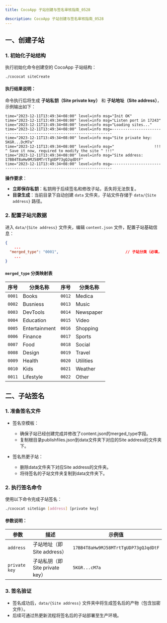 ```yaml
---
title: CocoApp 子站创建与签名审核指南_0528

description: CocoApp 子站创建与签名审核指南_0528
---
```

## 一、创建子站

### 1. 初始化子站结构

执行初始化命令创建空的 CocoApp 子站结构：

```bash
./cococat siteCreate
```

#### 执行结果说明：

命令执行后将生成 **子站私钥（Site private key）** 和 **子站地址（Site address）**，示例输出如下：

```log
time="2023-12-11T13:49:34+08:00" level=info msg="Init OK"
time="2023-12-11T13:49:34+08:00" level=info msg="Listen port in 17243"
time="2023-12-11T13:49:34+08:00" level=info msg="Loading sites..."
time="2023-12-11T13:49:34+08:00" level=info msg=----------------------------------------------------------------------
time="2023-12-11T13:49:34+08:00" level=info msg="Site private key: 5KGR...DcM7a"
time="2023-12-11T13:49:34+08:00" level=info msg="                  !!! ^ Save it now, required to modify the site ^ !!!"
time="2023-12-11T13:49:34+08:00" level=info msg="Site address:     17BB4T8aHw9MJ58MTrtTgUDP73gQJqdDtF"
time="2023-12-11T13:49:34+08:00" level=info msg=----------------------------------------------------------------------
```

**操作要求**：

- **立即保存私钥**：私钥用于后续签名和修改子站，丢失将无法恢复。
- **目录生成**：当前目录下自动创建 `data` 文件夹，子站文件存储于 `data/{Site address}` 路径。

### 2. 配置子站元数据

进入 `data/{Site address}` 文件夹，编辑 `content.json` 文件，配置子站基础信息：

```json
{
	...
  "merged_type": "0001",                              // 子站分类（必填，见下表）
	...
}
```

#### `merged_type` 分类映射表

| 序号   | 分类名称      | 序号   | 分类名称  |
| ------ | ------------- | ------ | --------- |
| `0001` | Books         | `0012` | Medica    |
| `0002` | Busniess      | `0013` | Music     |
| `0003` | DevTools      | `0014` | Newspaper |
| `0004` | Education     | `0015` | Video     |
| `0005` | Entertainment | `0016` | Shopping  |
| `0006` | Finance       | `0017` | Sports    |
| `0007` | Food          | `0018` | Social    |
| `0008` | Design        | `0019` | Travel    |
| `0009` | Health        | `0020` | Utilities |
| `0010` | Kids          | `0021` | Weather   |
| `0011` | Lifestyle     | `0022` | Other     |

## 二、子站签名

### 1. 准备签名文件

- 签名空模板：
  - 确保子站已经创建完成并修改了content.json的merged_type字段。
  - 复制根目录publishfiles.json到data文件夹下对应的Site address的文件夹下。

- 签名热更子站：
  - 删除data文件夹下对应Site address的文件夹。
  - 将待签名的子站文件夹复制到data文件夹下。

### 2. 执行签名命令

使用以下命令完成子站签名：

```bash
./cococat siteSign [address] [private key]
```

#### 参数说明：

| 参数          | 描述                            | 示例值                               |
| ------------- | ------------------------------- | ------------------------------------ |
| `address`     | 子站地址（即 Site address）     | `17BB4T8aHw9MJ58MTrtTgUDP73gQJqdDtF` |
| `private key` | 子站私钥（即 Site private key） | `5KGR...cM7a`                        |

### 3. 签名验证

- 签名成功后，`data/{Site address}` 文件夹中将生成签名后的产物（包含加密文件）。
- 后续可通过热更新流程将签名后的子站部署至生产环境。